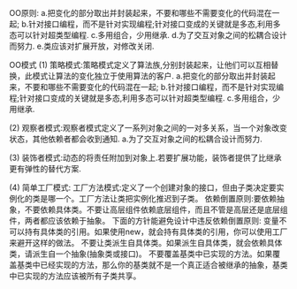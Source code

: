 OO原则:
a.把变化的部分取出并封装起来，不要和哪些不需要变化的代码混在一起;
b.针对接口编程，而不是针对实现编程;针对接口变成的关键就是多态,利用多态可以针对超类型编程.
c.多用组合，少用继承.
d.为了交互对象之间的松耦合设计而努力.
e.类应该对扩展开放，对修改关闭.

OO模式
(1)
策略模式:策略模式定义了算法族,分别封装起来，让他们可以互相替换，此模式让算法的变化独立于使用算法的客户.
a.把变化的部分取出并封装起来，不要和哪些不需要变化的代码混在一起;
b.针对接口编程，而不是针对实现编程;针对接口变成的关键就是多态,利用多态可以针对超类型编程.
c.多用组合，少用继承.

(2)
观察者模式:观察者模式定义了一系列对象之间的一对多关系，当一个对象改变状态，其他依赖者都会收到通知.
a.为了交互对象之间的松耦合设计而努力.

(3)
装饰者模式:动态的将责任附加到对象上.若要扩展功能，装饰者提供了比继承更有弹性的替代方案.

(4)
简单工厂模式:
工厂方法模式:定义了一个创建对象的接口，但由子类决定要实例化的类是哪一个。工厂方法让类把实例化推迟到子类。
依赖倒置原则:要依赖抽象，不要依赖具体类。不要让高层组件依赖底层组件，而且不管是高层还是底层组件，两者都应该依赖于抽象。
下面的方针能避免设计中违反依赖倒置原则:
变量不可以持有具体类的引用。如果使用new，就会持有具体类的引用，你可以使用工厂来避开这样的做法。
不要让类派生自具体类。如果派生自具体类，就会依赖具体类，请派生自一个抽象(抽象类或接口)。
不要覆盖基类中已实现的方法。如果覆盖基类中已经实现的方法，那么你的基类就不是一个真正适合被继承的抽象，基类中已实现的方法应该被所有子类共享。
